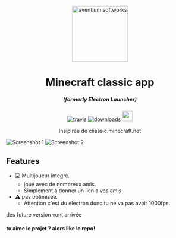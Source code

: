<p align="center"><img src="https://hectorpuche.com/escueladementores/wp-content/uploads/2020/10/24.png" width="150px" height="150px" alt="aventium softworks"></p>

<h1 align="center">Minecraft classic app</h1>

<em><h5 align="center">(formerly Electron Launcher)</h5></em>

[<p align="center"><img src="https://img.shields.io/travis/dscalzi/HeliosLauncher.svg?style=for-the-badge" alt="travis">]() [<img src="https://img.shields.io/github/downloads/dscalzi/HeliosLauncher/total.svg?style=for-the-badge" alt="downloads">]() <img src="#"  height="28px" alt=""></p>

<p align="center">Insipirée de cliassic.minecraft.net</p>

![Screenshot 1](https://i.imgur.com/e9pHImN.png)
![Screenshot 2](https://i.imgur.com/uWV43Cg.png)

## Features

* 💻 Multijoueur integré.
  * joué avec de nombreux amis.
  * Simplement a donner un lien a vos amis.
* ⚠ pas optimisée.
  * Attention c'est du electron donc tu ne va pas avoir 1000fps.

des future version vont arrivée 

#### tu aime le projet ? alors like le repo!
